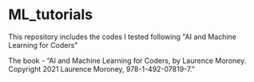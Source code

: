 # ML_tutorials
 This repository includes the codes I tested following "AI and Machine Learning for Coders"

 The book - 
 “AI and Machine Learning for Coders,
by Laurence Moroney. Copyright 2021 Laurence Moroney, 978-1-492-07819-7.”

